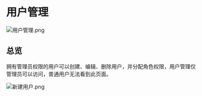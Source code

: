 # 用户管理

![用户管理.png](用户管理.png)

## 总览

拥有管理员权限的用户可以创建、编辑、删除用户，并分配角色权限，用户管理仅管理员可以访问，普通用户无法看到此页面。

![新建用户.png](新建用户.png)